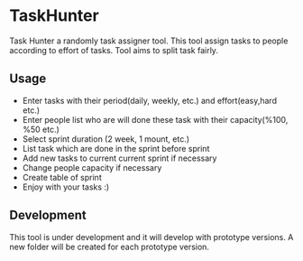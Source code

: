# TaskHunter

Task Hunter a randomly task assigner tool. This tool assign tasks to people according to effort of tasks. Tool aims to split task fairly.

## Usage

- Enter tasks with their period(daily, weekly, etc.) and effort(easy,hard etc.)
- Enter people list who are will done these task with their capacity(%100, %50 etc.)
- Select sprint duration (2 week, 1 mount, etc.)
- List task which are done in the sprint before sprint
- Add new tasks to current current sprint if necessary
- Change people capacity if necessary
- Create table of sprint
- Enjoy with your tasks :)

## Development

This tool is under development and it will develop with prototype versions. A new folder will be created for each prototype version.
